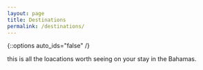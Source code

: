 ```yaml
---
layout: page
title: Destinations
permalink: /destinations/
---
```

{::options auto_ids="false" /}

this is all the loacations worth seeing on your stay in the Bahamas.

<!-- \* at gun point. -->
